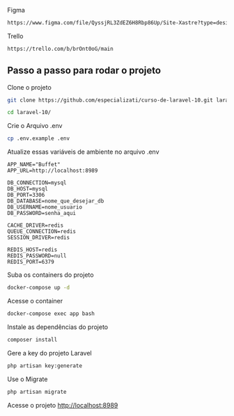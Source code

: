 Figma
```sh
https://www.figma.com/file/QyssjRL3ZdEZ6H8Rbp86Up/Site-Xastre?type=design&node-id=28-5&mode=design&t=mmvkN4Zi3BiVfUIn-0
```
Trello
```sh
https://trello.com/b/brOnt0oG/main
```





## Passo a passo para rodar o projeto
Clone o projeto
```sh
git clone https://github.com/especializati/curso-de-laravel-10.git laravel-10
```
```sh
cd laravel-10/
```


Crie o Arquivo .env
```sh
cp .env.example .env
```


Atualize essas variáveis de ambiente no arquivo .env
```dosini
APP_NAME="Buffet"
APP_URL=http://localhost:8989

DB_CONNECTION=mysql
DB_HOST=mysql
DB_PORT=3306
DB_DATABASE=nome_que_desejar_db
DB_USERNAME=nome_usuario
DB_PASSWORD=senha_aqui

CACHE_DRIVER=redis
QUEUE_CONNECTION=redis
SESSION_DRIVER=redis

REDIS_HOST=redis
REDIS_PASSWORD=null
REDIS_PORT=6379
```


Suba os containers do projeto
```sh
docker-compose up -d
```


Acesse o container
```sh
docker-compose exec app bash
```


Instale as dependências do projeto
```sh
composer install
```


Gere a key do projeto Laravel
```sh
php artisan key:generate
```

Use o Migrate
```sh
php artisan migrate
```



Acesse o projeto
[http://localhost:8989](http://localhost:8989)
